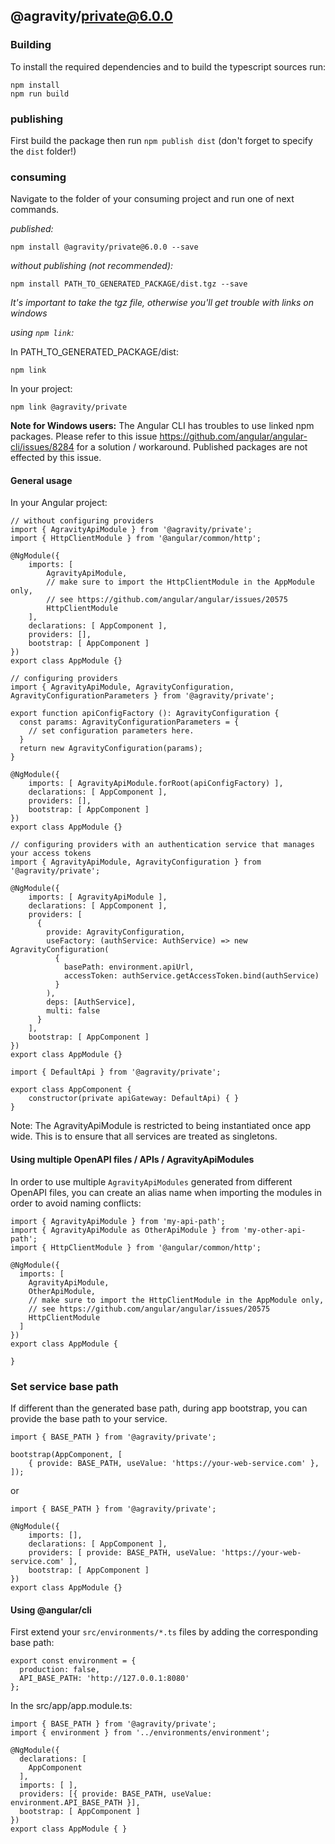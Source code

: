 ## @agravity/private@6.0.0

### Building

To install the required dependencies and to build the typescript sources run:
```
npm install
npm run build
```

### publishing

First build the package then run ```npm publish dist``` (don't forget to specify the `dist` folder!)

### consuming

Navigate to the folder of your consuming project and run one of next commands.

_published:_

```
npm install @agravity/private@6.0.0 --save
```

_without publishing (not recommended):_

```
npm install PATH_TO_GENERATED_PACKAGE/dist.tgz --save
```

_It's important to take the tgz file, otherwise you'll get trouble with links on windows_

_using `npm link`:_

In PATH_TO_GENERATED_PACKAGE/dist:
```
npm link
```

In your project:
```
npm link @agravity/private
```

__Note for Windows users:__ The Angular CLI has troubles to use linked npm packages.
Please refer to this issue https://github.com/angular/angular-cli/issues/8284 for a solution / workaround.
Published packages are not effected by this issue.


#### General usage

In your Angular project:


```
// without configuring providers
import { AgravityApiModule } from '@agravity/private';
import { HttpClientModule } from '@angular/common/http';

@NgModule({
    imports: [
        AgravityApiModule,
        // make sure to import the HttpClientModule in the AppModule only,
        // see https://github.com/angular/angular/issues/20575
        HttpClientModule
    ],
    declarations: [ AppComponent ],
    providers: [],
    bootstrap: [ AppComponent ]
})
export class AppModule {}
```

```
// configuring providers
import { AgravityApiModule, AgravityConfiguration, AgravityConfigurationParameters } from '@agravity/private';

export function apiConfigFactory (): AgravityConfiguration {
  const params: AgravityConfigurationParameters = {
    // set configuration parameters here.
  }
  return new AgravityConfiguration(params);
}

@NgModule({
    imports: [ AgravityApiModule.forRoot(apiConfigFactory) ],
    declarations: [ AppComponent ],
    providers: [],
    bootstrap: [ AppComponent ]
})
export class AppModule {}
```

```
// configuring providers with an authentication service that manages your access tokens
import { AgravityApiModule, AgravityConfiguration } from '@agravity/private';

@NgModule({
    imports: [ AgravityApiModule ],
    declarations: [ AppComponent ],
    providers: [
      {
        provide: AgravityConfiguration,
        useFactory: (authService: AuthService) => new AgravityConfiguration(
          {
            basePath: environment.apiUrl,
            accessToken: authService.getAccessToken.bind(authService)
          }
        ),
        deps: [AuthService],
        multi: false
      }
    ],
    bootstrap: [ AppComponent ]
})
export class AppModule {}
```

```
import { DefaultApi } from '@agravity/private';

export class AppComponent {
    constructor(private apiGateway: DefaultApi) { }
}
```

Note: The AgravityApiModule is restricted to being instantiated once app wide.
This is to ensure that all services are treated as singletons.

#### Using multiple OpenAPI files / APIs / AgravityApiModules
In order to use multiple `AgravityApiModules` generated from different OpenAPI files,
you can create an alias name when importing the modules
in order to avoid naming conflicts:
```
import { AgravityApiModule } from 'my-api-path';
import { AgravityApiModule as OtherApiModule } from 'my-other-api-path';
import { HttpClientModule } from '@angular/common/http';

@NgModule({
  imports: [
    AgravityApiModule,
    OtherApiModule,
    // make sure to import the HttpClientModule in the AppModule only,
    // see https://github.com/angular/angular/issues/20575
    HttpClientModule
  ]
})
export class AppModule {

}
```


### Set service base path
If different than the generated base path, during app bootstrap, you can provide the base path to your service. 

```
import { BASE_PATH } from '@agravity/private';

bootstrap(AppComponent, [
    { provide: BASE_PATH, useValue: 'https://your-web-service.com' },
]);
```
or

```
import { BASE_PATH } from '@agravity/private';

@NgModule({
    imports: [],
    declarations: [ AppComponent ],
    providers: [ provide: BASE_PATH, useValue: 'https://your-web-service.com' ],
    bootstrap: [ AppComponent ]
})
export class AppModule {}
```


#### Using @angular/cli
First extend your `src/environments/*.ts` files by adding the corresponding base path:

```
export const environment = {
  production: false,
  API_BASE_PATH: 'http://127.0.0.1:8080'
};
```

In the src/app/app.module.ts:
```
import { BASE_PATH } from '@agravity/private';
import { environment } from '../environments/environment';

@NgModule({
  declarations: [
    AppComponent
  ],
  imports: [ ],
  providers: [{ provide: BASE_PATH, useValue: environment.API_BASE_PATH }],
  bootstrap: [ AppComponent ]
})
export class AppModule { }
```  
